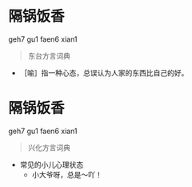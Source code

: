 # 隔锅饭香
geh7 gu1 faen6 xian1
> 东台方言词典
- ［喻］指一种心态，总误认为人家的东西比自己的好。

# 隔锅饭香
geh7 gu1 faen6 xian1
> 兴化方言词典
- 常见的小儿心理状态
  - 小大爷呀，总是～吖！

